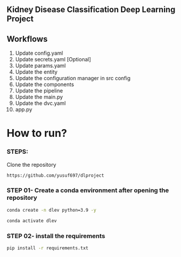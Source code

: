 ## Kidney Disease Classification Deep Learning Project

## Workflows

1. Update config.yaml
2. Update secrets.yaml [Optional]
3. Update params.yaml
4. Update the entity
5. Update the configuration manager in src config
6. Update the components
7. Update the pipeline 
8. Update the main.py
9. Update the dvc.yaml
10. app.py

# How to run?
### STEPS:

Clone the repository

```bash
https://github.com/yusuf697/dlproject
```
### STEP 01- Create a conda environment after opening the repository

```bash
conda create -n dlev python=3.9 -y
```

```bash
conda activate dlev
```


### STEP 02- install the requirements
```bash
pip install -r requirements.txt
```
